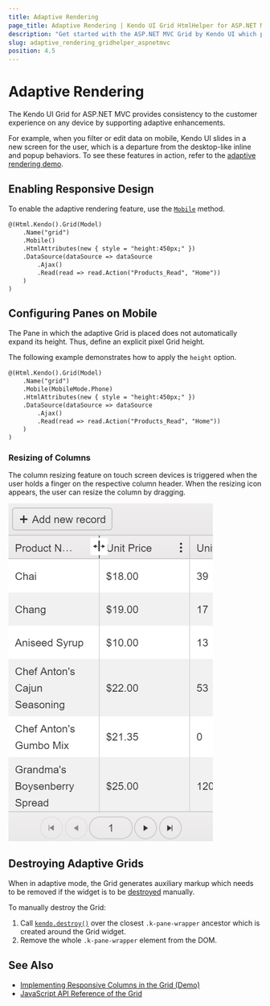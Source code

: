 ```yaml
---
title: Adaptive Rendering
page_title: Adaptive Rendering | Kendo UI Grid HtmlHelper for ASP.NET MVC
description: "Get started with the ASP.NET MVC Grid by Kendo UI which provides consistency to the customer experience on any device by supporting adaptive rendering."
slug: adaptive_rendering_gridhelper_aspnetmvc
position: 4.5
---
```


# Adaptive Rendering

The Kendo UI Grid for ASP.NET MVC provides consistency to the customer experience on any device by supporting adaptive enhancements.

For example, when you filter or edit data on mobile, Kendo UI slides in a new screen for the user, which is a departure from the desktop-like inline and popup behaviors. To see these features in action, refer to the [adaptive rendering demo](https://demos.telerik.com/aspnet-mvc/grid/adaptive-rendering).

## Enabling Responsive Design

To enable the adaptive rendering feature, use the [`Mobile`](https://docs.telerik.com/aspnet-mvc/api/Kendo.Mvc.UI.Fluent/GridBuilder#mobile) method.

    @(Html.Kendo().Grid(Model)
        .Name("grid")
        .Mobile()
        .HtmlAttributes(new { style = "height:450px;" })
        .DataSource(dataSource => dataSource
            .Ajax()
            .Read(read => read.Action("Products_Read", "Home"))
        )
    )

## Configuring Panes on Mobile

The Pane in which the adaptive Grid is placed does not automatically expand its height. Thus, define an explicit pixel Grid height.

The following example demonstrates how to apply the `height` option.

    @(Html.Kendo().Grid(Model)
        .Name("grid")
        .Mobile(MobileMode.Phone)
        .HtmlAttributes(new { style = "height:450px;" })
        .DataSource(dataSource => dataSource
            .Ajax()
            .Read(read => read.Action("Products_Read", "Home"))
        )
    )

### Resizing of Columns

The column resizing feature on touch screen devices is triggered when the user holds a finger on the respective column header. When the resizing icon appears, the user can resize the column by dragging.

![A Grid with resizable columns on a mobile device](adaptive-resizing-icon.png)

## Destroying Adaptive Grids

When in adaptive mode, the Grid generates auxiliary markup which needs to be removed if the widget is to be [destroyed](https://docs.telerik.com/kendo-ui/intro/widget-basics/destroy) manually.

To manually destroy the Grid:

1. Call [`kendo.destroy()`](https://docs.telerik.com/kendo-ui/api/javascript/kendo/methods/destroy) over the closest `.k-pane-wrapper` ancestor which is created around the Grid widget.
1. Remove the whole `.k-pane-wrapper` element from the DOM.

## See Also

* [Implementing Responsive Columns in the Grid (Demo)](https://demos.telerik.com/aspnet-mvc/grid/responsive-columns)
* [JavaScript API Reference of the Grid](/api/javascript/ui/grid)
